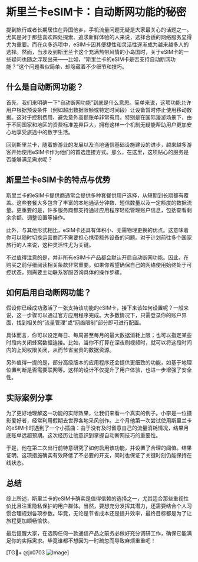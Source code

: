 # 斯里兰卡eSIM卡：自动断网功能的秘密

提到旅行或者长期居住在异国他乡，手机流量问题无疑是大家最关心的话题之一。尤其是对于那些喜欢四处探索、追求新鲜体验的人来说，选择合适的网络服务显得尤为重要。而在众多选项中，eSIM卡因其便捷性和灵活性逐渐成为越来越多人的选择。然而，当涉及到斯里兰卡这个充满热带风情的小岛国时，关于eSIM卡的一些疑问也随之浮现出来——比如，“斯里兰卡的eSIM卡是否支持自动断网功能？”这个问题看似简单，却隐藏着不少细节和技巧。

## 什么是自动断网功能？

首先，我们来明确一下“自动断网功能”到底是什么意思。简单来说，这项功能允许用户根据预设条件（例如超出数据限额或特定时间段）让设备暂时停止使用移动数据。这对于控制费用、避免意外高额账单非常有用。特别是在国际漫游场景下，由于不同国家和地区的资费标准差异巨大，拥有这样一个机制无疑能帮助用户更加安心地享受旅途中的数字生活。

回到斯里兰卡，随着旅游业的发展以及当地通信基础设施建设的进步，越来越多游客开始使用eSIM卡作为他们的首选连接方式。那么，在这里，这项贴心的服务是否能够满足需求呢？

## 斯里兰卡eSIM卡的特点与优势

斯里兰卡的eSIM卡提供商通常会提供多种套餐供用户选择，从短期到长期都有覆盖。这些套餐大多包含了丰富的本地通话分钟数、短信数量以及一定额度的数据流量。更重要的是，许多服务商都支持通过应用程序轻松管理账户信息，包括查看剩余余额、调整设置等操作。

此外，与其他形式相比，eSIM卡还具有体积小、无需物理更换的优点。这意味着你可以随时切换运营商而不需要担心携带额外设备的问题。对于计划前往多个国家旅行的人来说，这种灵活性尤为关键。

不过值得注意的是，并非所有eSIM卡产品都会默认开启自动断网功能。因此，在购买之前仔细阅读相关条款非常重要。如果你希望确保自己的网络使用始终处于可控状态，则需要主动联系客服咨询具体的操作步骤。

## 如何启用自动断网功能？

假设你已经成功激活了一张支持该功能的eSIM卡，接下来该如何设置呢？一般来说，这一步骤可以通过官方应用程序完成。大多数情况下，只需登录你的账户界面，找到相关的“流量管理”或“网络限制”部分即可进行配置。

具体而言，你可以设定每日、每周甚至每月的最大数据消耗上限；也可以指定某些时段内关闭蜂窝数据连接。比如，当你不打算在深夜刷视频时，就可以将这段时间内的上网权限关闭，从而节省宝贵的数据资源。

另外值得一提的是，部分高级版本的应用程序还会提供更细致的功能，如基于地理位置判断是否需要联网等。这样的设计不仅提升了用户体验，也进一步增强了安全性。

## 实际案例分享

为了更好地理解这一功能的实际效果，让我们来看一个真实的例子。小李是一位摄影爱好者，经常利用假期去世界各地采风创作。上个月他第一次尝试使用斯里兰卡的eSIM卡时遇到了一个小插曲：由于没有及时留意自己的流量消耗情况，结果月底账单远超预期。这次经历让他意识到掌握自动断网技巧的重要性。

于是，他在第二次出行前特意研究了如何启用该功能，并设置了合理的阈值。结果证明，这项措施确实有效降低了不必要的开支，同时也保证了关键时刻仍能保持在线状态。

## 总结

综上所述，斯里兰卡的eSIM卡确实是值得信赖的选择之一，尤其适合那些重视性价比且注重隐私保护的用户群体。当然，要想充分发挥其潜力，还需要结合个人习惯合理规划各项参数。毕竟，无论是节省成本还是提升效率，最终目标都是为了让旅程更加顺畅愉快。

最后提醒大家，在选购任何一款通信产品之前务必做好充分调研工作，确保它能满足你的实际需求。毕竟谁都不想因为一时疏忽而导致麻烦重重吧！

[TG💪+ @jx0703 ![Image](https://github.com/user-attachments/assets/dbca1d08-cadb-493c-b0ec-ad6f7a83f270)]